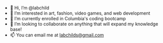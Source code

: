 - 👋 Hi, I’m @labchild
- 👀 I’m interested in art, fashion, video games, and web development
- 🌱 I’m currently enrolled in Columbia's coding bootcamp
- 💞️ I’m looking to collaborate on anything that will expand my knowledge base! 
- 📫 You can email me at labchilds@gmail.com

<!---
labchild/labchild is a ✨ special ✨ repository because its `README.md` (this file) appears on your GitHub profile.
You can click the Preview link to take a look at your changes.
--->

